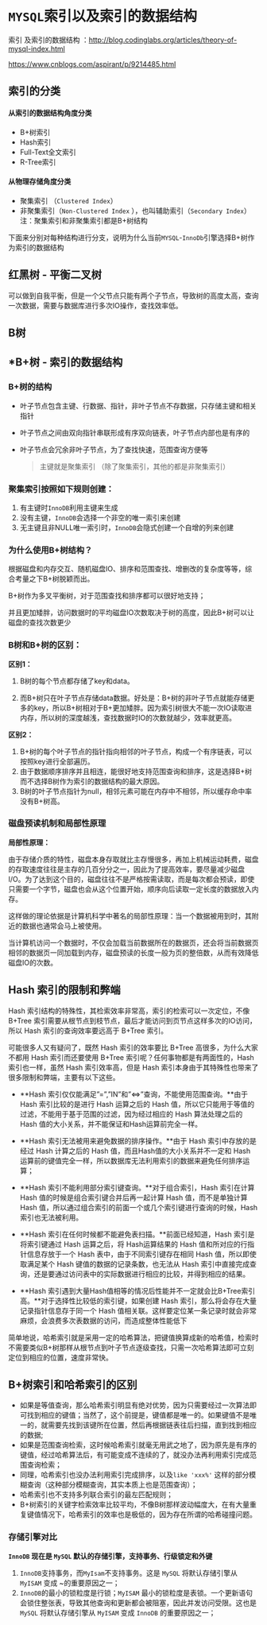 # `MYSQL`索引以及索引的数据结构


索引 及索引的数据结构 ：http://blog.codinglabs.org/articles/theory-of-mysql-index.html

https://www.cnblogs.com/aspirant/p/9214485.html

## 索引的分类

#### 	从索引的数据结构角度分类

- B+树索引
- Hash索引
- Full-Text全文索引
- R-Tree索引

#### 	从物理存储角度分类

- 聚集索引 （`Clustered Index`）
- 非聚集索引（`Non-Clustered Index` ），也叫辅助索引（`Secondary Index`）
  注：聚集索引和非聚集索引都是B+树结构

下面来分别对每种结构进行分支，说明为什么当前`MYSQL`-`InnoDb`引擎选择B+树作为索引的数据结构

## 红黑树 - 平衡二叉树

​	可以做到自我平衡，但是一个父节点只能有两个子节点，导致树的高度太高，查询一次数据，需要与数据库进行多次IO操作，查找效率低。

## B树





## *B+树 - 索引的数据结构

### B+树的结构

- 叶子节点包含主键、行数据、指针，非叶子节点不存数据，只存储主键和相关指针

- 叶子节点之间由双向指针串联形成有序双向链表，叶子节点内部也是有序的

- 叶子节点会冗余非叶子节点，为了查找快速，范围查询方便等

  > 主键就是聚集索引 （除了聚集索引，其他的都是非聚集索引）

### 聚集索引按照如下规则创建：

1.  有主键时`InnoDB`利用主键来生成
2.  没有主键，`InnoDB`会选择一个非空的唯一索引来创建
3.  无主键且非NULL唯一索引时，`InnoDB`会隐式创建一个自增的列来创建

### 为什么使用B+树结构？

根据磁盘和内存交互、随机磁盘IO、排序和范围查找、增删改的复杂度等等，综合考量之下B+树脱颖而出。

B+树作为多叉平衡树，对于范围查找和排序都可以很好地支持；

并且更加矮胖，访问数据时的平均磁盘IO次数取决于树的高度，因此B+树可以让磁盘的查找次数更少

### B树和B+树的区别：

**区别1：**

1. B树的每个节点都存储了key和data。

2. 而B+树只在叶子节点存储data数据。好处是：B+树的非叶子节点就能存储更多的key，所以B+树相对于B+更加矮胖。因为索引树很大不能一次IO读取进内存，所以树的深度越浅，查找数据时IO的次数就越少，效率就更高。

**区别2：**

1.  B+树的每个叶子节点的指针指向相邻的叶子节点，构成一个有序链表，可以按照key进行全部遍历。
2.  由于数据顺序排序并且相连，能很好地支持范围查询和排序，这是选择B+树而不选择B树作为索引的数据结构的最大原因。
3.  B树的叶子节点指针为null，相邻元素可能在内存中不相邻，所以缓存命中率没有B+树高。

### 磁盘预读机制和局部性原理

**局部性原理：**

由于存储介质的特性，磁盘本身存取就比主存慢很多，再加上机械运动耗费，磁盘的存取速度往往是主存的几百分分之一，因此为了提高效率，要尽量减少磁盘I/O。为了达到这个目的，磁盘往往不是严格按需读取，而是每次都会预读，即使只需要一个字节，磁盘也会从这个位置开始，顺序向后读取一定长度的数据放入内存。

这样做的理论依据是计算机科学中著名的局部性原理：当一个数据被用到时，其附近的数据也通常会马上被使用。

当计算机访问一个数据时，不仅会加载当前数据所在的数据页，还会将当前数据页相邻的数据页一同加载到内存，磁盘预读的长度一般为页的整倍数，从而有效降低磁盘IO的次数。



## Hash 索引的限制和弊端

Hash 索引结构的特殊性，其检索效率非常高，索引的检索可以一次定位，不像B+Tree 索引需要从根节点到枝节点，最后才能访问到页节点这样多次的IO访问，所以 Hash 索引的查询效率要远高于 B+Tree 索引。

可能很多人又有疑问了，既然 Hash 索引的效率要比 B+Tree 高很多，为什么大家不都用 Hash 索引而还要使用 B+Tree 索引呢？任何事物都是有两面性的，Hash 索引也一样，虽然 Hash 索引效率高，但是 Hash 索引本身由于其特殊性也带来了很多限制和弊端，主要有以下这些。

- **Hash 索引仅仅能满足”=”,”IN”和”<=>”查询，不能使用范围查询。**由于 Hash 索引比较的是进行 Hash 运算之后的 Hash 值，所以它只能用于等值的过滤，不能用于基于范围的过滤，因为经过相应的 Hash 算法处理之后的 Hash 值的大小关系，并不能保证和Hash运算前完全一样。

- **Hash 索引无法被用来避免数据的排序操作。**由于 Hash 索引中存放的是经过 Hash 计算之后的 Hash 值，而且Hash值的大小关系并不一定和 Hash 运算前的键值完全一样，所以数据库无法利用索引的数据来避免任何排序运算；

- **Hash 索引不能利用部分索引键查询。**对于组合索引，Hash 索引在计算 Hash 值的时候是组合索引键合并后再一起计算 Hash 值，而不是单独计算 Hash 值，所以通过组合索引的前面一个或几个索引键进行查询的时候，Hash 索引也无法被利用。

- **Hash 索引在任何时候都不能避免表扫描。**前面已经知道，Hash 索引是将索引键通过 Hash 运算之后，将 Hash运算结果的 Hash 值和所对应的行指针信息存放于一个 Hash 表中，由于不同索引键存在相同 Hash 值，所以即使取满足某个 Hash 键值的数据的记录条数，也无法从 Hash 索引中直接完成查询，还是要通过访问表中的实际数据进行相应的比较，并得到相应的结果。

- **Hash 索引遇到大量Hash值相等的情况后性能并不一定就会比B+Tree索引高。**对于选择性比较低的索引键，如果创建 Hash 索引，那么将会存在大量记录指针信息存于同一个 Hash 值相关联。这样要定位某一条记录时就会非常麻烦，会浪费多次表数据的访问，而造成整体性能低下

简单地说，哈希索引就是采用一定的哈希算法，把键值换算成新的哈希值，检索时不需要类似B+树那样从根节点到叶子节点逐级查找，只需一次哈希算法即可立刻定位到相应的位置，速度非常快。

 

## B+树索引和哈希索引的区别

- 如果是等值查询，那么哈希索引明显有绝对优势，因为只需要经过一次算法即可找到相应的键值；当然了，这个前提是，键值都是唯一的。如果键值不是唯一的，就需要先找到该键所在位置，然后再根据链表往后扫描，直到找到相应的数据;
- 如果是范围查询检索，这时候哈希索引就毫无用武之地了，因为原先是有序的键值，经过哈希算法后，有可能变成不连续的了，就没办法再利用索引完成范围查询检索；
- 同理，哈希索引也没办法利用索引完成排序，以及`like 'xxx%'` 这样的部分模糊查询（这种部分模糊查询，其实本质上也是范围查询）；
- 哈希索引也不支持多列联合索引的最左匹配规则；
- B+树索引的关键字检索效率比较平均，不像B树那样波动幅度大，在有大量重复键值情况下，哈希索引的效率也是极低的，因为存在所谓的哈希碰撞问题。

### 存储引擎对比

**`InnoDB` 现在是 `MySQL` 默认的存储引擎，支持事务、行级锁定和外键**

1. `InnoDB`支持事务，而`MyIsam`不支持事务。这是 `MySQL` 将默认存储引擎从 `MyISAM` 变成 ~的重要原因之一；
2. `InnoDB`的最小的锁粒度是行锁；`MyISAM` 最小的锁粒度是表锁。一个更新语句会锁住整张表，导致其他查询和更新都会被阻塞，因此并发访问受限。这也是 `MySQL` 将默认存储引擎从 `MyISAM` 变成 `InnoDB` 的重要原因之一；

